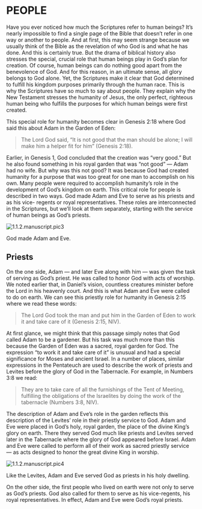 # PEOPLE

Have you ever noticed how much the Scriptures refer to human beings? It’s nearly impossible to find a single page of the Bible that doesn’t refer in one way or another to people. And at first, this may seem strange because we usually think of the Bible as the revelation of who God is and what he has done. And this is certainly true. But the drama of biblical history also stresses the special, crucial role that human beings play in God’s plan for creation. Of course, human beings can do nothing good apart from the benevolence of God. And for this reason, in an ultimate sense, all glory belongs to God alone. Yet, the Scriptures make it clear that God determined to fulfill his kingdom purposes primarily through the human race. This is why the Scriptures have so much to say about people. They explain why the New Testament stresses the humanity of Jesus, the only perfect, righteous human being who fulfills the purposes for which human beings were first created.

This special role for humanity becomes clear in Genesis 2:18 where God said this about Adam in the Garden of Eden:

> The Lord God said, “It is not good that the man should be alone; I will make him a helper fit for him” (Genesis 2:18).

Earlier, in Genesis 1, God concluded that the creation was “very good.” But he also found something in his royal garden that was “not good” — Adam had no wife. But why was this not good? It was because God had created humanity for a purpose that was too great for one man to accomplish on his own. Many people were required to accomplish humanity’s role in the development of God’s kingdom on earth. This critical role for people is described in two ways. God made Adam and Eve to serve as his priests and as his vice- regents or royal representatives. These roles are interconnected in the Scriptures, but we’ll look at them separately, starting with the service of human beings as God’s priests.

![1.1.2.manuscript.pic3](https://www.dropbox.com/s/btnu5mrnc5867tw/1.1.2.manuscript.pic3.png?dl=1)

God made Adam and Eve.

## Priests

On the one side, Adam — and later Eve along with him — was given the task of serving as God’s priest. He was called to honor God with acts of worship. We noted earlier that, in Daniel’s vision, countless creatures minister before the Lord in his heavenly court. And this is what Adam and Eve were called to do on earth. We can see this priestly role for humanity in Genesis 2:15 where we read these words:

> The Lord God took the man and put him in the Garden of Eden to work it and take care of it (Genesis 2:15, NIV).

At first glance, we might think that this passage simply notes that God called Adam to be a gardener. But his task was much more than this because the Garden of Eden was a sacred, royal garden for God. The expression “to work it and take care of it” is unusual and had a special significance for Moses and ancient Israel. In a number of places, similar expressions in the Pentateuch are used to describe the work of priests and Levites before the glory of God in the Tabernacle. For example, in Numbers 3:8 we read:

> They are to take care of all the furnishings of the Tent of Meeting, fulfilling the obligations of the Israelites by doing the work of the tabernacle (Numbers 3:8, NIV).

The description of Adam and Eve’s role in the garden reflects this description of the Levites’ role in their priestly service to God. Adam and Eve were placed in God’s holy, royal garden, the place of the divine King’s glory on earth. There they served God much like priests and Levites served later in the Tabernacle where the glory of God appeared before Israel. Adam and Eve were called to perform all of their work as sacred priestly service — as acts designed to honor the great divine King in worship.

![1.1.2.manuscript.pic4](https://www.dropbox.com/s/ik5sj7sgil6jfd7/1.1.2.manuscript.pic4.png?dl=1)

Like the Levites, Adam and Eve served God as priests in his holy dwelling.

On the other side, the first people who lived on earth were not only to serve as God’s priests. God also called for them to serve as his vice-regents, his royal representatives. In effect, Adam and Eve were God’s royal priests.
